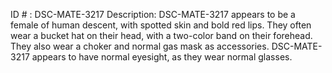 ID # : DSC-MATE-3217
Description: DSC-MATE-3217 appears to be a female of human descent, with spotted skin and bold red lips. They often wear a bucket hat on their head, with a two-color band on their forehead. They also wear a choker and normal gas mask as accessories. DSC-MATE-3217 appears to have normal eyesight, as they wear normal glasses.